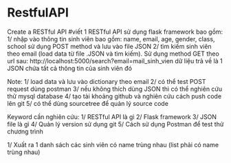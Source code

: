 # RestfulAPI
Create a RESTful API
#viết 1 RESTful API sử dụng flask framework bao gồm:
1/ nhập vào thông tin sinh viên bao gồm: name, email, age, gender, class, school sử dụng POST method và lưu vào file JSON
2/ tìm kiếm sinh viên theo email (load data từ file .JSON và tìm kiếm). Sử dụng method GET theo url sau: http://localhost:5000/search?email=mail_sinh_vien
dữ liệu trả về là 1 JSON chứa tất cả thông tin của sinh viên đó

Note:
1/ load data và lưu vào dictionary theo email
2/ có thể test POST request dùng postman
3/ nếu không thích dùng JSON thì có thể nghiên cứu thử mysql database
4/ tạo tài khoảng github và nghiên cứu cách push code lên git
5/ có thể dùng sourcetree để quản lý source code

Keyword cần nghiên cứu:
1/ RESTful API là gì
2/ Flask framework
3/ JSON file là gì
4/ Quản lý version sử dụng git
5/ Cách sử dụng Postman để test thử chương trình



1/ Xuất ra 1 danh sách các sinh viên có name trùng nhau (list phải có name trùng nhau)
